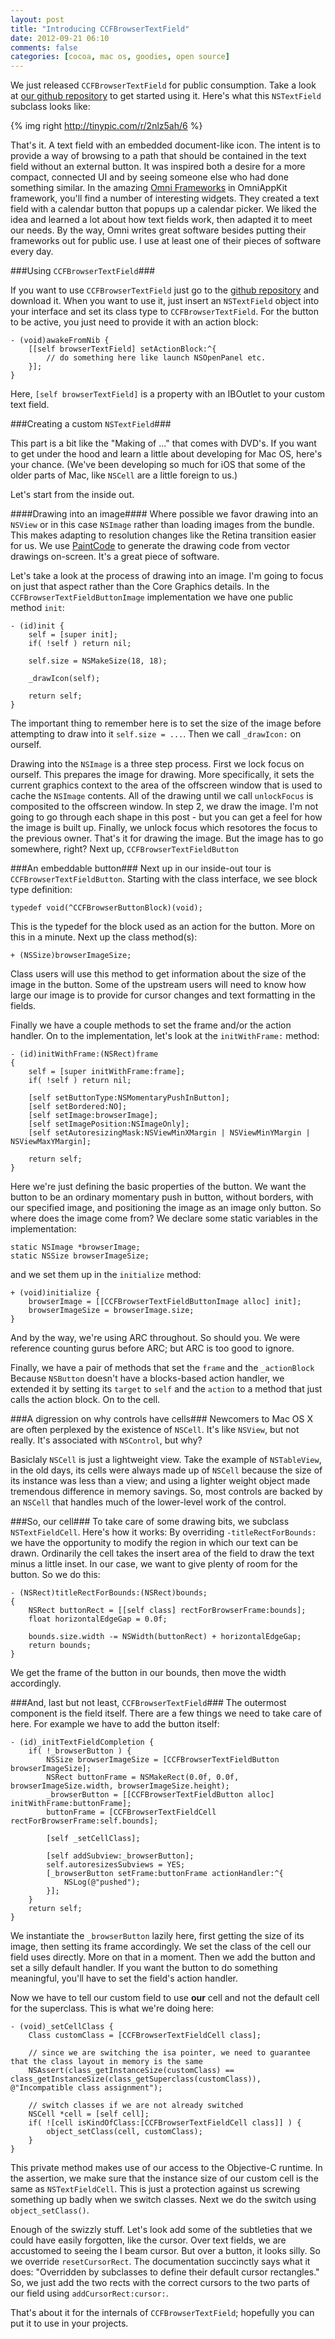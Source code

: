 ```yaml
---
layout: post
title: "Introducing CCFBrowserTextField"
date: 2012-09-21 06:10
comments: false
categories: [cocoa, mac os, goodies, open source]
---
```

We just released `CCFBrowserTextField` for public consumption.  Take a look at [our github repository](https://github.com/cocoa-factory/CCFBrowserTextField) to get started using it.  Here's what this `NSTextField` subclass looks like:

{% img right http://tinypic.com/r/2nlz5ah/6 %}

That's it.  A text field with an embedded document-like icon.  The intent is to provide a way of browsing to a path that should be contained in the text field without an external button.  It was inspired both a desire for a more compact, connected UI and by seeing someone else who had done something similar.  In the amazing [Omni Frameworks](https://github.com/omnigroup/OmniGroup) in OmniAppKit framework, you'll find a number of interesting widgets.  They created a text field with a calendar button that popups up a calendar picker.  We liked the idea and learned a lot about how text fields work, then adapted it to meet our needs.  By the way, Omni writes great software besides putting their frameworks out for public use.  I use at least one of their pieces of software every day.

###Using `CCFBrowserTextField`###

If you want to use `CCFBrowserTextField` just go to the [github repository](https://github.com/cocoa-factory/CCFBrowserTextField) and download it.  When you want to use it, just insert an `NSTextField` object into your interface and set its class type to `CCFBrowserTextField`.  For the button to be active, you just need to provide it with an action block:

``` objc
- (void)awakeFromNib {
    [[self browserTextField] setActionBlock:^{
        // do something here like launch NSOpenPanel etc.
    }];
}
```

Here, `[self browserTextField]` is a property with an IBOutlet to your custom text field.

###Creating a custom `NSTextField`###

This part is a bit like the "Making of ..." that comes with DVD's.  If you want to get under the hood and learn a little about developing for Mac OS, here's your chance.  (We've been developing so much for iOS that some of the older parts of Mac, like `NSCell` are a little foreign to us.)

Let's start from the inside out.  

####Drawing into an image####
Where possible we favor drawing into an `NSView` or in this case `NSImage` rather than loading images from the bundle.  This makes adapting to resolution changes like the Retina transition easier for us.  We use [PaintCode](http://www.paintcodeapp.com/) to generate the drawing code from vector drawings on-screen.  It's a great piece of software.

Let's take a look at the process of drawing into an image.  I'm going to focus on just that aspect rather than the Core Graphics details.  In the `CCFBrowserTextFieldButtonImage` implementation we have one public method `init`:

``` objc
- (id)init {
    self = [super init];
    if( !self ) return nil;
    
    self.size = NSMakeSize(18, 18);
    
    _drawIcon(self);
    
    return self;
}
```
The important thing to remember here is to set the size of the image before attempting to draw into it `self.size = ...`.  Then we call `_drawIcon:` on ourself.  

Drawing into the `NSImage` is a three step process.  First we lock focus on ourself.  This prepares the image for drawing.  More specifically, it sets the current graphics context to the area of the offscreen window that is used to cache the `NSImage` contents.  All of the drawing until we call `unlockFocus` is composited to the offscreen window.  In step 2, we draw the image.  I'm not going to go through each shape in this post - but you can get a feel for how the image is built up.  Finally, we unlock focus which resotores the focus to the previous owner.  That's it for drawing the image.  But the image has to go somewhere, right?  Next up, `CCFBrowserTextFieldButton`

###An embeddable button###
Next up in our inside-out tour is `CCFBrowserTextFieldButton`.  Starting with the class interface, we see block type definition:

```objc 
typedef void(^CCFBrowserButtonBlock)(void);
```
This is the typedef for the block used as an action for the button.  More on this in a minute.  Next up the class method(s):

``` objc
+ (NSSize)browserImageSize;
```
Class users will use this method to get information about the size of the image in the button.  Some of the upstream users will need to know how large our image is to provide for cursor changes and text formatting in the fields.  

Finally we have a couple methods to set the frame and/or the action handler.  On to the implementation, let's look at the `initWithFrame:` method:

```objc
- (id)initWithFrame:(NSRect)frame
{
    self = [super initWithFrame:frame];
    if( !self ) return nil;
    
    [self setButtonType:NSMomentaryPushInButton];
    [self setBordered:NO];
    [self setImage:browserImage];
    [self setImagePosition:NSImageOnly];
    [self setAutoresizingMask:NSViewMinXMargin | NSViewMinYMargin | NSViewMaxYMargin];
    
    return self;
}
```
Here we're just defining the basic properties of the button.  We want the button to be an ordinary momentary push in button, without borders, with our specified image, and positioning the image as an image only button.  So where does the image come from?  We declare some static variables in the implementation:

``` objc
static NSImage *browserImage;
static NSSize browserImageSize;
```

and we set them up in the `initialize` method:

``` objc
+ (void)initialize {
    browserImage = [[CCFBrowserTextFieldButtonImage alloc] init];
    browserImageSize = browserImage.size;
}
```

And by the way, we're using ARC throughout.  So should you.  We were reference counting  gurus before ARC; but ARC is too good to ignore.  

Finally, we have a pair of methods that set the `frame` and the `_actionBlock`  Because `NSButton` doesn't have a blocks-based action handler, we extended it by setting its `target` to `self` and the `action` to a method that just calls the action block.  On to the cell.

###A digression on why controls have cells###
Newcomers to Mac OS X are often perplexed by the existence of `NSCell`.  It's like `NSView`, but not really.  It's associated with `NSControl`, but why?

Basiclaly `NSCell` is just a lightweight view.  Take the example of `NSTableView`, in the old days, its cells were always made up of `NSCell` because the size of its instance was less than a view; and using a lighter weight object made tremendous difference in memory savings.  So, most controls are backed by an `NSCell` that handles much of the lower-level work of the control.

###So, our cell###
To take care of some drawing bits, we subclass `NSTextFieldCell`.  Here's how it works:  By overriding `-titleRectForBounds:` we have the opportunity to modify the region in which our text can be drawn.  Ordinarily the cell takes the insert area of the field to draw the text minus a little inset.  In our case, we want to give plenty of room for the button.  So we do this:

``` objc
- (NSRect)titleRectForBounds:(NSRect)bounds;
{
    NSRect buttonRect = [[self class] rectForBrowserFrame:bounds];
    float horizontalEdgeGap = 0.0f;
    
    bounds.size.width -= NSWidth(buttonRect) + horizontalEdgeGap;
    return bounds;
}
```
We get the frame of the button in our bounds, then move the width accordingly.  

###And, last but not least, `CCFBrowserTextField`###
The outermost component is the field itself.  There are a few things we need to take care of here.  For example we have to add the button itself:

```objc
- (id)_initTextFieldCompletion {
    if( !_browserButton ) {
        NSSize browserImageSize = [CCFBrowserTextFieldButton browserImageSize];
        NSRect buttonFrame = NSMakeRect(0.0f, 0.0f, browserImageSize.width, browserImageSize.height);
        _browserButton = [[CCFBrowserTextFieldButton alloc] initWithFrame:buttonFrame];
        buttonFrame = [CCFBrowserTextFieldCell rectForBrowserFrame:self.bounds];
        
        [self _setCellClass];
        
        [self addSubview:_browserButton];
        self.autoresizesSubviews = YES;
        [_browserButton setFrame:buttonFrame actionHandler:^{
            NSLog(@"pushed");
        }];
    }
    return self;
}
```

We instantiate the `_browserButton` lazily here, first getting the size of its image, then setting its frame accordingly.  We set the class of the cell our field uses directly.  More on that in a moment.  Then we add the button and set a silly default handler.  If you want the button to do something meaningful, you'll have to set the field's action handler.

Now we have to tell our custom field to use **our** cell and not the default cell for the superclass.  This is what we're doing here:

``` objc
- (void)_setCellClass {
    Class customClass = [CCFBrowserTextFieldCell class];
    
    // since we are switching the isa pointer, we need to guarantee that the class layout in memory is the same
    NSAssert(class_getInstanceSize(customClass) == class_getInstanceSize(class_getSuperclass(customClass)), @"Incompatible class assignment");
    
    // switch classes if we are not already switched
    NSCell *cell = [self cell];
    if( ![cell isKindOfClass:[CCFBrowserTextFieldCell class]] ) {
        object_setClass(cell, customClass);
    }
}

```

This private method makes use of our access to the Objective-C runtime.  In the assertion, we make sure that the instance size of our custom cell is the same as `NSTextFieldCell`.  This is just a protection against us screwing something up badly when we switch classes.  Next we do the switch using `object_setClass()`.

Enough of the swizzly stuff.  Let's look add some of the subtleties that we could have easily forgotten, like the cursor.  Over text fields, we are accustomed to seeing the I beam cursor.  But over a button, it looks silly.  So we override `resetCursorRect`.  The documentation succinctly says what it does:  "Overridden by subclasses to define their default cursor rectangles."  So, we just add the two rects with the correct cursors to the two parts of our field using `addCursorRect:cursor:`.  

That's about it for the internals of `CCFBrowserTextField`; hopefully you can put it to use in your projects. 




